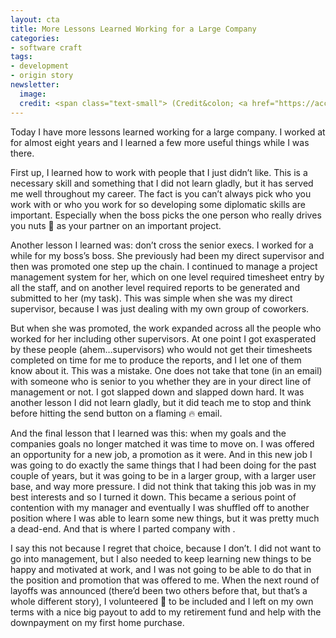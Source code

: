 ```yaml
---
layout: cta
title: More Lessons Learned Working for a Large Company
categories:
- software craft
tags:
- development
- origin story
newsletter:
  image:
  credit: <span class="text-small"> (Credit&colon; <a href="https://accordingtodevin.tumblr.com/">According to Devin</a>)</span>
---
```

Today I have more lessons learned working for a large company. I worked at <large oil company> for almost eight years and I learned a few more useful things while I was there.

First up, I learned how to work with people that I just didn’t like. This is a necessary skill and something that I did not learn gladly, but it has served me well throughout my career. The fact is you can’t always pick who you work with or who you work for so developing some diplomatic skills are important. Especially when the boss picks the one person who really drives you nuts 🤦 as your partner on an important project.

Another lesson I learned was: don’t cross the senior execs. I worked for a while for my boss’s boss. She previously had been my direct supervisor and then was promoted one step up the chain. I continued to manage a project management system for her, which on one level required timesheet entry by all the staff, and on another level required reports to be generated and submitted to her (my task). This was simple when she was my direct supervisor, because I was just dealing with my own group of coworkers.

But when she was promoted, the work expanded across all the people who worked for her including other supervisors. At one point I got exasperated by these people (ahem…supervisors) who would not get their timesheets completed on time for me to produce the reports, and I let one of them know about it. This was a mistake. One does not take that tone (in an email) with someone who is senior to you whether they are in your direct line of management or not. I got slapped down and slapped down hard. It was another lesson I did not learn gladly, but it did teach me to stop and think before hitting the send button on a flaming 🔥 email.

And the final lesson that I learned was this: when my goals and the companies goals no longer matched it was time to move on. I was offered an opportunity for a new job, a promotion as it were. And in this new job I was going to do exactly the same things that I had been doing for the past couple of years, but it was going to be in a larger group, with a larger user base, and way more pressure. I did not think that taking this job was in my best interests and so I turned it down. This became a serious point of contention with my manager and eventually I was shuffled off to another position where I was able to learn some new things, but it was pretty much a dead-end. And that is where I parted company with <large oil company>.

I say this not because I regret that choice, because I don’t. I did not want to go into management, but I also needed to keep learning new things to be happy and motivated at work, and I was not going to be able to do that in the position and promotion that was offered to me. When the next round of layoffs was announced (there’d been two others before that, but that’s a whole different story), I volunteered 🙋 to be included and I left on my own terms with a nice big payout to add to my retirement fund and help with the downpayment on my first home purchase.